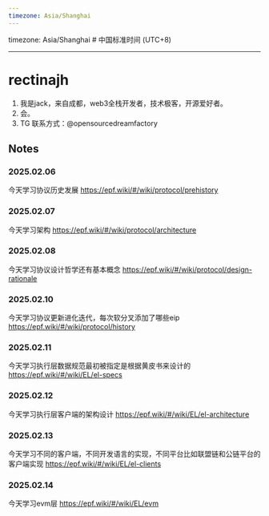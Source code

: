 ```yaml
---
timezone: Asia/Shanghai
---
```


timezone: Asia/Shanghai # 中国标准时间 (UTC+8)

---

# rectinajh

1. 我是jack，来自成都，web3全栈开发者，技术极客，开源爱好者。
2. 会。
3. TG 联系方式：@opensourcedreamfactory

## Notes

<!-- Content_START -->

### 2025.02.06

今天学习协议历史发展
https://epf.wiki/#/wiki/protocol/prehistory

### 2025.02.07

今天学习架构
https://epf.wiki/#/wiki/protocol/architecture

### 2025.02.08
今天学习协议设计哲学还有基本概念
https://epf.wiki/#/wiki/protocol/design-rationale

### 2025.02.10
今天学习协议更新进化迭代，每次软分叉添加了哪些eip
https://epf.wiki/#/wiki/protocol/history
### 2025.02.11
今天学习执行层数据规范最初被指定是根据黄皮书来设计的
https://epf.wiki/#/wiki/EL/el-specs

### 2025.02.12
今天学习执行层客户端的架构设计
https://epf.wiki/#/wiki/EL/el-architecture

### 2025.02.13
今天学习不同的客户端，不同开发语言的实现，不同平台比如联盟链和公链平台的客户端实现
https://epf.wiki/#/wiki/EL/el-clients

### 2025.02.14
今天学习evm层
https://epf.wiki/#/wiki/EL/evm
<!-- Content_END -->
